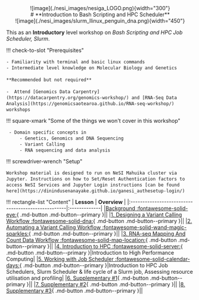 <center>![image](./nesi_images/nesiga_LOGO.png){width="300"}</center>

<center>
# **Introduction to Bash Scripting and HPC Scheduler**
 
</center>


<center>
![image](./nesi_images/slurm_llinux_penguin_dna.png){width="450"}
</center>

This as an **Introductory** level workshop on *Bash Scripting and HPC Job Scheduler, Slurm*.

!!! check-to-slot "Prerequisites"

    - Familiarity with terminal and basic linux commands
    - Intermediate level knowledge on Molecular Biology and Genetics

    **Recommended but not required**

    -  Attend [Genomics Data Carpentry](https://datacarpentry.org/genomics-workshop/) and [RNA-Seq Data Analysis](https://genomicsaotearoa.github.io/RNA-seq-workshop/) workshops


!!! square-xmark "Some of the things we won't cover in this workshop"

     - Domain specific concepts in
         - Genetics, Genomics and DNA Sequencing 
         - Variant Calling
         - RNA sequencing and data analysis

!!! screwdriver-wrench "Setup"

    Workshop material is designed to run on NeSI Mahuika cluster via Jupyter. Instructions on how to Set/Reset Authentication factors to access NeSI Services and Jupyter Login instructions [can be found here](https://dinindusenanayake.github.io/ganesi_authesetup-login/)

!!! rectangle-list "Content"
    | **Lesson**                                        | **Overview** | 
    |:---------------------------------------------------|:-------------|
    |[Background :fontawesome-solid-eye:](./0_Background.md){ .md-button .md-button--primary }||
    |[1. Designing a Variant Calling Workflow  :fontawesome-solid-dna:](./1_DesigningVariantC.md){ .md-button .md-button--primary }||
    |[2. Automating a Variant Calling Workflow  :fontawesome-solid-wand-magic-sparkles:](./2_AutomaticVariantC.md){ .md-button .md-button--primary }||
    |[3. RNA-seq Mapping And Count Data Workflow  :fontawesome-solid-map-location:](./3_RNAseq.md){ .md-button .md-button--primary }||
    |[4. Introduction to HPC  :fontawesome-solid-server:](./4_IntroductiontoHPC.md){ .md-button .md-button--primary }|Introduction to High Performance Computing|
    |[5. Working with Job Scheduler  :fontawesome-solid-calendar-days:](./5_working_with_job_scheduler.md){ .md-button .md-button--primary }|Introduction to HPC Job Schedulers, Slurm Scheduler & life cycle of a Slurm job, Assessing resource utilisation and profiling|
    |[6. Supplementary #1](./6_supplementary_1.md){ .md-button .md-button--primary }||
    |[7. Supplementary #2](./7_supplementary_2.md){ .md-button .md-button--primary }||
    |[8. Supplementary #3](./8_supplementary_3.md){ .md-button .md-button--primary }||


